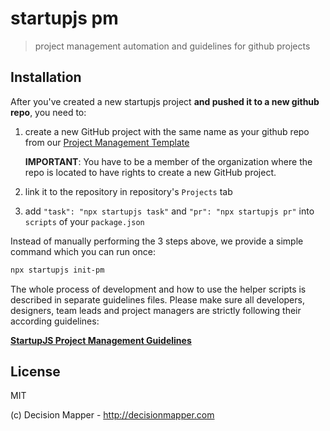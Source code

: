 # startupjs pm

> project management automation and guidelines for github projects

## Installation

After you've created a new startupjs project **and pushed it to a new github repo**,
you need to:

1. create a new GitHub project with the same name as your github repo from
our [Project Management Template](https://github.com/orgs/startupjs/projects/2)

    **IMPORTANT**: You have to be a member of the organization where the repo is located
to have rights to create a new GitHub project.

1. link it to the repository in repository's `Projects` tab
1. add `"task": "npx startupjs task"` and `"pr": "npx startupjs pr"` into `scripts` of your `package.json`

Instead of manually performing the 3 steps above, we provide a simple command which
you can run once:

```sh
npx startupjs init-pm
```

The whole process of development and how to use the helper scripts is described
in separate guidelines files.
Please make sure all developers, designers, team leads and project managers are strictly
following their according guidelines:

[**StartupJS Project Management Guidelines**](./guidelines.md)

## License

MIT

(c) Decision Mapper - http://decisionmapper.com
